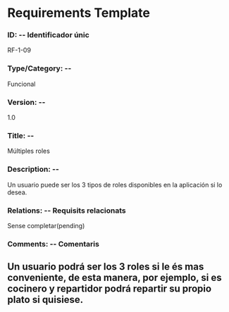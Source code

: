 # Requirements Template
### ID: -- Identificador únic
RF-1-09
### Type/Category: -- 
Funcional
### Version: -- 
1.0
### Title: --
Múltiples roles
### Description: --
Un usuario puede ser los 3 tipos de roles disponibles en la aplicación si lo desea.
### Relations: -- Requisits relacionats
Sense completar(pending)
### Comments: -- Comentaris
Un usuario podrá ser los 3 roles si le és mas conveniente, de esta manera, por ejemplo, si es cocinero y repartidor podrá repartir su propio plato si quisiese.
---